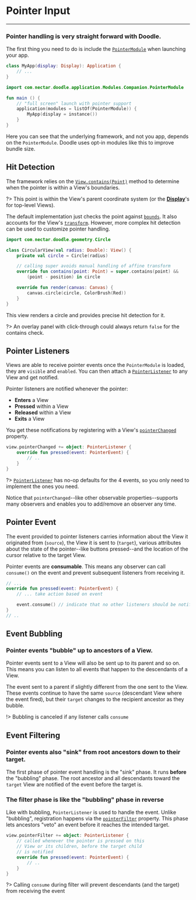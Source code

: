 # Pointer Input
---------------

### Pointer handling is very straight forward with Doodle.

The first thing you need to do is include the [`PointerModule`](https://github.com/pusolito/doodle/blob/master/Browser/src/jsMain/kotlin/com/nectar/doodle/application/Modules.kt#L51)
when launching your app.

```kotlin
class MyApp(display: Display): Application {
    // ...
}
```
```kotlin
import com.nectar.doodle.application.Modules.Companion.PointerModule

fun main () {
    // "full screen" launch with pointer support
    application(modules = listOf(PointerModule)) {
        MyApp(display = instance())
    }
}
```

Here you can see that the underlying framework, and not you app, depends on the `PointerModule`. Doodle uses opt-in modules like this to improve
bundle size.

## Hit Detection

The framework relies on the [`View.contains(Point)`](https://github.com/pusolito/doodle/blob/master/Core/src/commonMain/kotlin/com/nectar/doodle/core/View.kt#L450)
method to determine when the pointer is within a View's boundaries.

?> This point is within the View's parent coordinate system (or the [**Display**](display.md?id=the-display-is-an-apps-root-container)'s for
top-level Views).

The default implementation just checks the point against [`bounds`](https://github.com/pusolito/doodle/blob/master/Core/src/commonMain/kotlin/com/nectar/doodle/core/View.kt#L108).
It also accounts for the View's [`transform`](https://github.com/pusolito/doodle/blob/master/Core/src/commonMain/kotlin/com/nectar/doodle/core/View.kt#L142).
However, more complex hit detection can be used to customize pointer handling.

```kotlin
import com.nectar.doodle.geometry.Circle

class CircularView(val radius: Double): View() {
    private val circle = Circle(radius)

    // calling super avoids manual handling of affine transform
    override fun contains(point: Point) = super.contains(point) &&
        (point - position) in circle

    override fun render(canvas: Canvas) {
        canvas.circle(circle, ColorBrush(Red))
    }
}
``` 
This view renders a circle and provides precise hit detection for it.

?> An overlay panel with click-through could always return `false` for the contains check.

## Pointer Listeners

Views are able to receive pointer events once the `PointerModule` is loaded, they are `visible` and `enabled`. You can
then attach a [`PointerListener`](https://github.com/pusolito/doodle/blob/master/Core/src/commonMain/kotlin/com/nectar/doodle/event/PointerListener.kt#L3)
to any View and get notified.

Pointer listeners are notified whenever the pointer:
- **Enters** a View
- **Pressed** within a View
- **Released** within a View
- **Exits** a View

You get these notifications by registering with a View's [`pointerChanged`](https://github.com/pusolito/doodle/blob/master/Core/src/commonMain/kotlin/com/nectar/doodle/core/View.kt#L294)
property.

```kotlin
view.pointerChanged += object: PointerListener {
    override fun pressed(event: PointerEvent) {
        // ..
    }
}
```

?> [`PointerListener`](https://github.com/pusolito/doodle/blob/master/Core/src/commonMain/kotlin/com/nectar/doodle/event/PointerListener.kt#L3)
has no-op defaults for the 4 events, so you only need to implement the ones you need.

Notice that `pointerChanged`--like other observable properties--supports many observers and enables you to add/remove
an observer any time.

## Pointer Event

The event provided to pointer listeners carries information about the View it originated from (`source`), the View it is sent to (`target`),
various attributes about the state of the pointer--like buttons pressed--and the location of the cursor relative to the target View.

Pointer events are **consumable**. This means any observer can call `consume()` on the event and prevent subsequent
listeners from receiving it.

```kotlin
// ...
override fun pressed(event: PointerEvent) {
    // ... take action based on event

    event.consume() // indicate that no other listeners should be notified
}
// ..
```

## Event Bubbling

### Pointer events "bubble" up to ancestors of a View.

Pointer events sent to a View will also be sent up to its parent and so on. This means you can listen to all events that happen
to the descendants of a View.

The event sent to a parent if slightly different from the one sent to the View. These events continue to have the same `source`
(descendant View where the event fired), but their `target` changes to the recipient ancestor as they bubble.

!> Bubbling is canceled if any listener calls `consume`

## Event Filtering

### Pointer events also "sink" from root ancestors down to their target.

The first phase of pointer event handling is the "sink" phase. It runs **before** the "bubbling" phase. The root ancestor and all
descendants toward the `target` View are notified of the event before the target is.

### The filter phase is like the "bubbling" phase in reverse

Like with bubbling, `PointerListener` is used to handle the event. Unlike "bubbling", registration happens via the [`pointerFilter`](https://github.com/pusolito/doodle/blob/master/Core/src/commonMain/kotlin/com/nectar/doodle/core/View.kt#L289)
property. This phase lets ancestors "veto" an event before it reaches the intended target.

```kotlin
view.pointerFilter += object: PointerListener {
    // called whenever the pointer is pressed on this
    // View or its children, before the target child
    // is notified
    override fun pressed(event: PointerEvent) {
        // ..
    }
}
```

?> Calling `consume` during filter will prevent descendants (and the target) from receiving the event